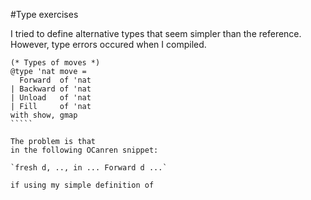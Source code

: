 #Type exercises

I tried to define alternative types that seem simpler than the reference. However,
type errors occured when I compiled.

``````
(* Types of moves *)
@type 'nat move =
  Forward  of 'nat
| Backward of 'nat
| Unload   of 'nat
| Fill     of 'nat
with show, gmap
`````

The problem is that
in the following OCanren snippet:

`fresh d, .., in ... Forward d ...`

if using my simple definition of 